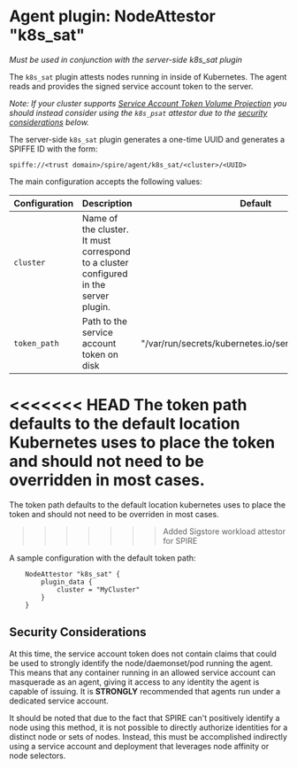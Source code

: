 # Agent plugin: NodeAttestor "k8s_sat"

*Must be used in conjunction with the server-side k8s_sat plugin*

The `k8s_sat` plugin attests nodes running in inside of Kubernetes. The agent
reads and provides the signed service account token to the server.

*Note: If your cluster supports [Service Account Token Volume Projection](https://kubernetes.io/docs/tasks/configure-pod-container/configure-service-account/#service-account-token-volume-projection)
you should instead consider using the `k8s_psat` attestor due to the [security considerations](#security-considerations) below.*

The server-side `k8s_sat` plugin generates a one-time UUID and generates a SPIFFE ID with the form:

```
spiffe://<trust domain>/spire/agent/k8s_sat/<cluster>/<UUID>
```

The main configuration accepts the following values:

| Configuration | Description                                                                           | Default                                               |
|---------------|---------------------------------------------------------------------------------------|-------------------------------------------------------|
| `cluster`     | Name of the cluster. It must correspond to a cluster configured in the server plugin. |
| `token_path`  | Path to the service account token on disk                                             | "/var/run/secrets/kubernetes.io/serviceaccount/token" |

<<<<<<< HEAD
The token path defaults to the default location Kubernetes uses to place the token and should not need to be overridden in most cases.
=======
The token path defaults to the default location kubernetes uses to place the token and should not need to be overriden in most cases.
>>>>>>> Added Sigstore workload attestor for SPIRE

A sample configuration with the default token path:

```
    NodeAttestor "k8s_sat" {
        plugin_data {
            cluster = "MyCluster"
        }
    }
```

## Security Considerations

At this time, the service account token does not contain claims that could be
used to strongly identify the node/daemonset/pod running the agent. This means
that any container running in an allowed service account can masquerade as
an agent, giving it access to any identity the agent is capable of issuing. It
is **STRONGLY** recommended that agents run under a dedicated service account.

It should be noted that due to the fact that SPIRE can't positively
identify a node using this method, it is not possible to directly authorize
identities for a distinct node or sets of nodes. Instead, this must be
accomplished indirectly using a service account and deployment that
leverages node affinity or node selectors.
